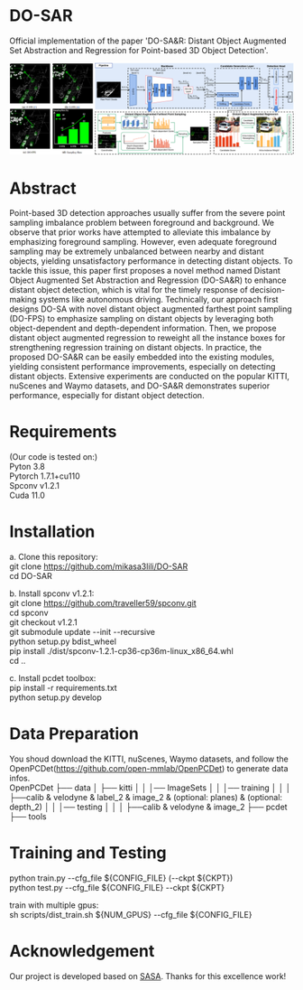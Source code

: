 # DO-SAR

Official implementation of the paper 'DO-SA&R: Distant Object Augmented Set Abstraction and Regression for Point-based 3D Object Detection'.
        

![image](https://github.com/mikasa3lili/DO-SAR/blob/main/docs/pipeline.png)

# Abstract

Point-based 3D detection approaches usually suffer from the severe point sampling imbalance problem between foreground and background. We observe that prior works have attempted to alleviate this imbalance by emphasizing foreground sampling. However, even adequate foreground sampling may be extremely unbalanced between nearby and distant objects, yielding unsatisfactory performance in detecting distant objects. To tackle this issue, this paper first proposes a novel method named Distant Object Augmented Set Abstraction and Regression (DO-SA&R) to enhance distant object detection, which is vital for the timely response of decision-making systems like autonomous driving. Technically, our approach first designs DO-SA with novel distant object augmented farthest point sampling (DO-FPS) to emphasize sampling on distant objects by leveraging both object-dependent and depth-dependent information. Then, we propose distant object augmented regression to reweight all the instance boxes for strengthening regression training on distant objects. In practice, the proposed DO-SA&R can be easily embedded into the existing modules, yielding consistent performance improvements, especially on detecting distant objects. Extensive experiments are conducted on the popular KITTI, nuScenes and Waymo datasets, and DO-SA&R demonstrates superior performance, especially for distant object detection. 

# Requirements
(Our code is tested on:)  
Pyton 3.8  
Pytorch 1.7.1+cu110  
Spconv v1.2.1  
Cuda 11.0  

# Installation
a. Clone this repository:   
git clone https://github.com/mikasa3lili/DO-SAR  
cd DO-SAR  

b. Install spconv v1.2.1:  
git clone https://github.com/traveller59/spconv.git  
cd spconv  
git checkout v1.2.1  
git submodule update --init --recursive  
python setup.py bdist_wheel  
pip install ./dist/spconv-1.2.1-cp36-cp36m-linux_x86_64.whl    
cd ..  

c. Install pcdet toolbox:  
pip install -r requirements.txt  
python setup.py develop  

# Data Preparation  
You shoud download the KITTI, nuScenes, Waymo datasets, and follow the OpenPCDet(https://github.com/open-mmlab/OpenPCDet) to generate data infos.  
OpenPCDet
├── data
│   ├── kitti
│   │   │── ImageSets
│   │   │── training
│   │   │   ├──calib & velodyne & label_2 & image_2 & (optional: planes) & (optional: depth_2)
│   │   │── testing
│   │   │   ├──calib & velodyne & image_2
├── pcdet
├── tools

# Training and Testing  
python train.py --cfg_file ${CONFIG_FILE} (--ckpt ${CKPT})  
python test.py --cfg_file ${CONFIG_FILE} --ckpt ${CKPT}  

train with multiple gpus:  
sh scripts/dist_train.sh ${NUM_GPUS} --cfg_file ${CONFIG_FILE}  

# Acknowledgement
Our project is developed based on [SASA](https://github.com/blakechen97/SASA). Thanks for this excellence work!
